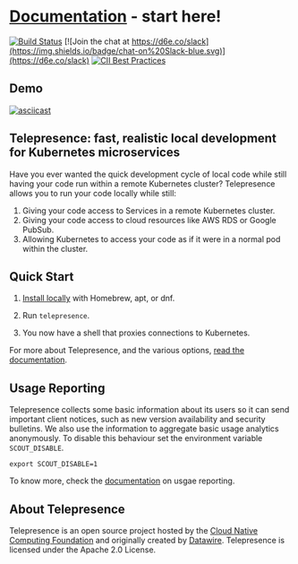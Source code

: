 # [Documentation](https://telepresence.io) - start here!

[![Build Status](https://circleci.com/gh/telepresenceio/telepresence.svg?style=shield)](https://circleci.com/gh/telepresenceio/workflows)
[![Join the chat at https://d6e.co/slack](https://img.shields.io/badge/chat-on%20Slack-blue.svg)](https://d6e.co/slack)
[![CII Best Practices](https://bestpractices.coreinfrastructure.org/projects/1863/badge)](https://bestpractices.coreinfrastructure.org/projects/1863)

## Demo

[![asciicast](https://asciinema.org/a/117761.png)](https://asciinema.org/a/117761)

## Telepresence: fast, realistic local development for Kubernetes microservices

Have you ever wanted the quick development cycle of local code while still having your code run within a remote Kubernetes cluster?
Telepresence allows you to run your code locally while still:

1. Giving your code access to Services in a remote Kubernetes cluster.
2. Giving your code access to cloud resources like AWS RDS or Google PubSub.
3. Allowing Kubernetes to access your code as if it were in a normal pod within the cluster.

## Quick Start

1. [Install locally](https://www.telepresence.io/reference/install) with Homebrew, apt, or dnf.

2. Run `telepresence`.

3. You now have a shell that proxies connections to Kubernetes.

For more about Telepresence, and the various options, [read the documentation](https://www.telepresence.io/discussion/overview).

## Usage Reporting

Telepresence collects some basic information about its users so it can send important client notices, such as new version availability and security bulletins. We also use the information to aggregate basic usage analytics anonymously. To disable this behaviour set the environment variable `SCOUT_DISABLE`.

    export SCOUT_DISABLE=1

To know more, check the [documentation](https://www.telepresence.io/reference/usage_reporting) on usgae reporting.

## About Telepresence

Telepresence is an open source project hosted by the [Cloud Native Computing Foundation](https://www.cncf.io) and originally created by [Datawire](https://www.datawire.io). Telepresence is licensed under the Apache 2.0 License.
